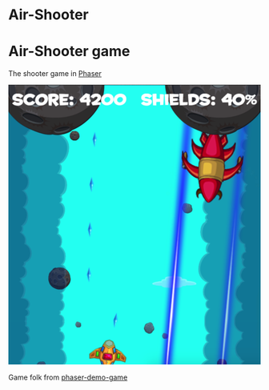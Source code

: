 # Air-Shooter
Air-Shooter game
===

The shooter game in [Phaser](http://phaser.io)

![Capture.png](https://raw.githubusercontent.com/raksa/Air-Shooter/master/screenshot/Capture.png)

Game folk from [phaser-demo-game](https://github.com/jschomay/phaser-demo-game)
